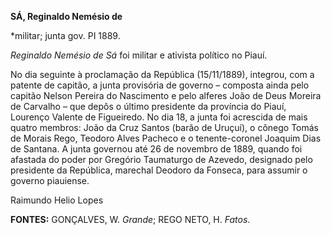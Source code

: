 **SÁ, Reginaldo Nemésio de**

\*militar; junta gov. PI 1889.

*Reginaldo Nemésio de Sá* foi militar e ativista político no Piauí.

No dia seguinte à proclamação da República (15/11/1889), integrou, com a
patente de capitão, a junta provisória de governo – composta ainda pelo
capitão Nelson Pereira do Nascimento e pelo alferes João de Deus Moreira
de Carvalho – que depôs o último presidente da província do Piauí,
Lourenço Valente de Figueiredo. No dia 18, a junta foi acrescida de mais
quatro membros: João da Cruz Santos (barão de Uruçuí), o cônego Tomás de
Morais Rego, Teodoro Alves Pacheco e o tenente-coronel Joaquim Dias de
Santana. A junta governou até 26 de novembro de 1889, quando foi
afastada do poder por Gregório Taumaturgo de Azevedo, designado pelo
presidente da República, marechal Deodoro da Fonseca, para assumir o
governo piauiense.

Raimundo Helio Lopes

**FONTES:** GONÇALVES, W. *Grande*; REGO NETO, H. *Fatos*.
